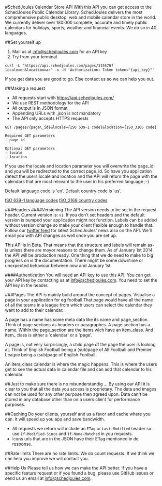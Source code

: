 #SchedJoules Calendar Store API
With this API you can get access to the SchedJoules Public Calendar Library. SchedJoules delivers the most comprehensive public desktop, web and mobile calendar store in the world. We currently deliver over 180.000 complete, accurate and timely public calendars for holidays, sports, weather and financial events. We do so in 40 languages.

##Set yourself up
1. Mail us at info@schedjoules.com for an API key
2. Try from your terminal.

```
curl -L 'https://api.schedjoules.com/pages/115676?locale=en&location=ar' -v -H 'Authorization: Token token="{api_key}"'
```
If you get data you are good to go. Else contact us so we can help you out.

##Making a request
* All requests start with https://api.schedjoules.com/
* We use REST methodology for the API
* All output  is in JSON format
* Appending URLs with .json is not mandatory
* The API only accepts HTTPS requests

```
GET /pages/{page\_id}&locale={ISO 639-1 code}&location={ISO_3166 code}

Required GET parameters
- page_id

Optional GET parameters
- locale
- location
```
If you use the locale and location parameter you will overwrite the page\_id and you will be redirected to the correct page_id. So have you application detect the users locale and location and the API will return the page with the calendars that are most relevant to the user in his preferred language ;-)

Default language code is 'en'. Default country code is 'us'.

[ISO 639-1 language codes](https://en.wikipedia.org/wiki/List_of_ISO_639-1_codes)
[ISO_3166 country codes](https://en.wikipedia.org/wiki/ISO_3166-1_alpha-2) 

###Headers
####Versioning
The API version needs to be set in the request header. Current version is: `v1`. If you don't set headers and the default version is bumped your application might not function. Labels can be added without version change so make your client flexible enough to handle that. Follow our [twitter feed](http://twitter.com/schedjoules) for latest SchedJoules' news also on the API. We'll email you with API changes as well once you are set up.

This API is in Beta. That means that the structure and labels will remain as-is unless there are moyor reasons to change them. As of January 1st 2014 the API will be production ready. One thing that we do need to make to big progress on is the documentation. There might be some downtime or unexpected behaviour between now and January 1st.

####Authentication
You will need an API key to use this API. You can get your API key by contacting us at info@schedjoules.com. You need to set the API key in the header.

###Pages
The API is mainly build around the concept of pages. Visualise a page in your application for eg football.That page would have all the name of all the teams in a league from which users can select the calendar they want to add to their calendar.

A page has a name has some meta data like its name and page\_section. Think of page sections as headers or paragraphes. A page section has a name. Within the page\_section are the items wich have an item\_class. And item\_ class is either a 'calendar' or a 'page'.

A page is, not very surprisingly, a child page of the page the user is looking at. Think of English Football being a (sub)page of All Football and Premier League being a (sub)page of English Football.

An item\_class calendar is where the magic happens. This is where the users get to see the actual data in calendar file and can add that calendar to his calendar.

##Just to make sure there is no misunderstandig ... 
By using our API it is clear to you that all the data you access is proprietary. The data and images can not be used for any other purpose then agreed upon. Data can't be stored in any database other than on a users client for performance purposes.

##Caching
Do your clients, yourself and us a favor and cache where you can. It will speed up you app and save bandwidth.
* All requests we return will include an `ETag` or `Last-Modified` header so use `If-Modified-Since` and `If-None-Matched` in you requests.
* Icons urls that are in the JSON have their ETag mentioned in de response.

##Rate limits
There are no rate limits. We do count requests. If we think we can help you improve we will contact you.

##Help Us
Please tell us how we can make the API better. If you have a specific feature request or if you found a bug, please use GitHub issues or send us an email at info@schedjoules.com.